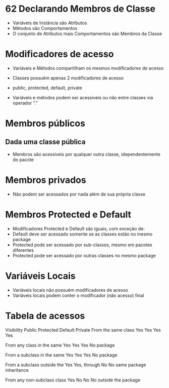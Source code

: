 # 62 Declarando Membros de Classe

- Variáveis de Instância são Atributos
- Métodos são Comportamentos
- O conjunto de Atributos mais Comportamentos são Membros da Classe


# Modificadores de acesso

- Variáveis e Métodos compartilham os mesmos modificadores de acesso
- Classes possuém apenas 2 modificadores de acesso

- public, protected, default, private

- Variáveis e métodos podem ser acessíveis ou não entre classes via operador "."


# Membros públicos

## Dada uma classe pública
- Membros são acessíveis por qualquer outra classe, idependentemente do pacote


# Membros privados

- Não podem ser acessados por nada além de sua própria classe


# Membros Protected e Default

- Modificadores Protected e Default são iguais, com exceção de:
- Default deve ser acessado somente se as classes estão no mesmo package
- Protected pode ser acessado por sub-classes, mesmo em pacotes diferentes
- Protected pode ser acessado por outras classes no mesmo package


# Variáveis Locais

- Variáveis locais não possuém modificadores de acesso
- Variáveis locais podem conter o modificador (não acesso) final


# Tabela de acessos

Visibility 						Public 		Protected 	Default 	Private
From the same class 			Yes 		Yes 		Yes 		Yes

From any class in the same		Yes 		Yes 		Yes 		No
package			

From a subclass in the same		Yes 		Yes 		Yes 		No
package 		

From a subclass outside the		Yes 		Yes, through No 		No
same package								inheritance

From any non-subclass class		Yes 		No 			No 			No
outside the package




